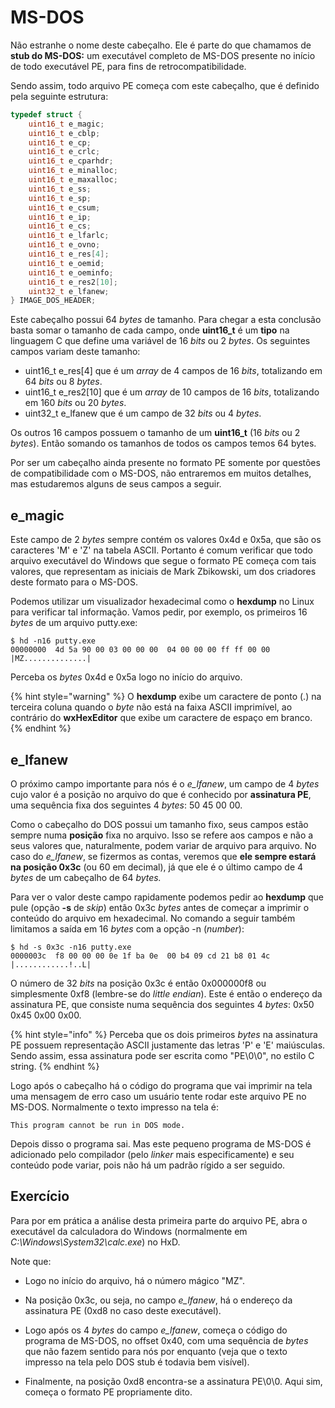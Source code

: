 # MS-DOS

Não estranhe o nome deste cabeçalho. Ele é parte do que chamamos de **stub do MS-DOS:** um executável completo de MS-DOS presente no início de todo executável PE, para fins de retrocompatibilidade.

Sendo assim, todo arquivo PE começa com este cabeçalho, que é definido pela seguinte estrutura:

```c
typedef struct {
    uint16_t e_magic;
    uint16_t e_cblp;
    uint16_t e_cp;
    uint16_t e_crlc;
    uint16_t e_cparhdr;
    uint16_t e_minalloc;
    uint16_t e_maxalloc;
    uint16_t e_ss;
    uint16_t e_sp;
    uint16_t e_csum;
    uint16_t e_ip;
    uint16_t e_cs;
    uint16_t e_lfarlc;
    uint16_t e_ovno;
    uint16_t e_res[4];
    uint16_t e_oemid;
    uint16_t e_oeminfo;
    uint16_t e_res2[10];
    uint32_t e_lfanew;
} IMAGE_DOS_HEADER;
```

Este cabeçalho possui 64 _bytes_ de tamanho. Para chegar a esta conclusão basta somar o tamanho de cada campo, onde **uint16\_t** é um **tipo** na linguagem C que define uma variável de 16 _bits_ ou 2 _bytes_. Os seguintes campos variam deste tamanho:

* uint16\_t e\_res\[4\] que é um _array_ de 4 campos de 16 _bits_, totalizando em 64 _bits_ ou 8 _bytes_.
* uint16\_t e\_res2\[10\] que é um _array_ de 10 campos de 16 _bits_, totalizando em 160 _bits_ ou 20 _bytes_.
* uint32\_t e\_lfanew que é um campo de 32 _bits_ ou 4 _bytes_.

Os outros 16 campos possuem o tamanho de um **uint16\_t** \(16 _bits_ ou 2 _bytes_\). Então somando os tamanhos de todos os campos temos 64 bytes.

Por ser um cabeçalho ainda presente no formato PE somente por questões de compatibilidade com o MS-DOS, não entraremos em muitos detalhes, mas estudaremos alguns de seus campos a seguir.

## **e\_magic**

Este campo de 2 _bytes_ sempre contém os valores 0x4d e 0x5a, que são os caracteres 'M' e 'Z' na tabela ASCII. Portanto é comum verificar que todo arquivo executável do Windows que segue o formato PE começa com tais valores, que representam as iniciais de Mark Zbikowski, um dos criadores deste formato para o MS-DOS.

Podemos utilizar um visualizador hexadecimal como o **hexdump** no Linux para verificar tal informação. Vamos pedir, por exemplo, os primeiros 16 _bytes_ de um arquivo putty.exe:

```text
$ hd -n16 putty.exe
00000000  4d 5a 90 00 03 00 00 00  04 00 00 00 ff ff 00 00  |MZ..............|
```

Perceba os _bytes_ 0x4d e 0x5a logo no início do arquivo.

{% hint style="warning" %}
O **hexdump** exibe um caractere de ponto \(.\) na terceira coluna quando o _byte_ não está na faixa ASCII imprimível, ao contrário do **wxHexEditor** que exibe um caractere de espaço em branco.
{% endhint %}

## e\_lfanew

O próximo campo importante para nós é o _e\_lfanew_, um campo de 4 _bytes_ cujo valor é a posição no arquivo do que é conhecido por **assinatura PE**, uma sequência fixa dos seguintes 4 _bytes_: 50 45 00 00.

Como o cabeçalho do DOS possui um tamanho fixo, seus campos estão sempre numa **posição** fixa no arquivo. Isso se refere aos campos e não a seus valores que, naturalmente, podem variar de arquivo para arquivo. No caso do _e\_lfanew_, se fizermos as contas, veremos que **ele sempre estará na posição 0x3c** \(ou 60 em decimal\), já que ele é o último campo de 4 _bytes_ de um cabeçalho de 64 _bytes._

Para ver o valor deste campo rapidamente podemos pedir ao **hexdump** que pule \(opção **-s** de _skip_\) então 0x3c _bytes_ antes de começar a imprimir o conteúdo do arquivo em hexadecimal. No comando a seguir também limitamos a saída em 16 _bytes_ com a opção -n \(_number_\):

```text
$ hd -s 0x3c -n16 putty.exe
0000003c  f8 00 00 00 0e 1f ba 0e  00 b4 09 cd 21 b8 01 4c  |............!..L|
```

O número de 32 _bits_ na posição 0x3c é então 0x000000f8 ou simplesmente 0xf8 \(lembre-se do _little endian_\). Este é então o endereço da assinatura PE, que consiste numa sequência dos seguintes 4 _bytes_: 0x50 0x45 0x00 0x00.

{% hint style="info" %}
Perceba que os dois primeiros _bytes_ na assinatura PE possuem representação ASCII justamente das letras 'P' e 'E' maiúsculas. Sendo assim, essa assinatura pode ser escrita como "PE\0\0", no estilo C string.
{% endhint %}

Logo após o cabeçalho há o código do programa que vai imprimir na tela uma mensagem de erro caso um usuário tente rodar este arquivo PE no MS-DOS. Normalmente o texto impresso na tela é:

```text
This program cannot be run in DOS mode.
```

Depois disso o programa sai. Mas este pequeno programa de MS-DOS é adicionado pelo compilador \(pelo _linker_ mais especificamente\) e seu conteúdo pode variar, pois não há um padrão rígido a ser seguido.

## Exercício

Para por em prática a análise desta primeira parte do arquivo PE, abra o executável da calculadora do Windows \(normalmente em _C:\Windows\System32\calc.exe_\) no HxD.

Note que:

* Logo no início do arquivo, há o número mágico "MZ".

* Na posição 0x3c, ou seja, no campo _e\_lfanew_, há o endereço da assinatura PE \(0xd8 no caso deste executável\).

* Logo após os 4 _bytes_ do campo _e\_lfanew_, começa o código do programa de MS-DOS, no offset 0x40, com uma sequência de _bytes_ que não fazem sentido para nós por enquanto \(veja que o texto impresso na tela pelo DOS stub é todavia bem visível\).

* Finalmente, na posição 0xd8 encontra-se a assinatura PE\0\0. Aqui sim, começa o formato PE propriamente dito.

